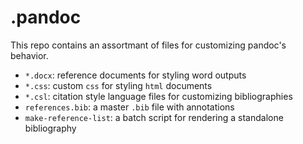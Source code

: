 # .pandoc 
 
This repo contains an assortmant of files for customizing pandoc's behavior.

- `*.docx`: reference documents for styling word outputs
- `*.css`: custom `css` for styling `html` documents 
- `*.csl`: citation style language files for customizing bibliographies
- `references.bib`: a master `.bib` file with annotations
- `make-reference-list`: a batch script for rendering a standalone bibliography
